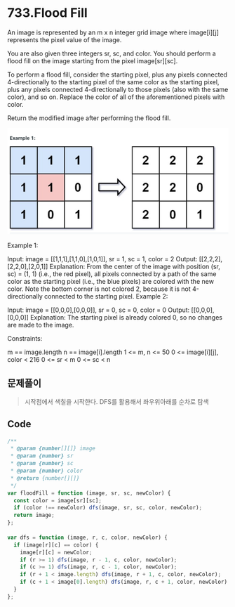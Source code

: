# 733.Flood Fill

An image is represented by an m x n integer grid image where image[i][j] represents the pixel value of the image.

You are also given three integers sr, sc, and color. You should perform a flood fill on the image starting from the pixel image[sr][sc].

To perform a flood fill, consider the starting pixel, plus any pixels connected 4-directionally to the starting pixel of the same color as the starting pixel, plus any pixels connected 4-directionally to those pixels (also with the same color), and so on. Replace the color of all of the aforementioned pixels with color.

Return the modified image after performing the flood fill.

![733.png](733.png)

Example 1:

Input: image = [[1,1,1],[1,1,0],[1,0,1]], sr = 1, sc = 1, color = 2
Output: [[2,2,2],[2,2,0],[2,0,1]]
Explanation: From the center of the image with position (sr, sc) = (1, 1) (i.e., the red pixel), all pixels connected by a path of the same color as the starting pixel (i.e., the blue pixels) are colored with the new color.
Note the bottom corner is not colored 2, because it is not 4-directionally connected to the starting pixel.
Example 2:

Input: image = [[0,0,0],[0,0,0]], sr = 0, sc = 0, color = 0
Output: [[0,0,0],[0,0,0]]
Explanation: The starting pixel is already colored 0, so no changes are made to the image.

Constraints:

m == image.length
n == image[i].length
1 <= m, n <= 50
0 <= image[i][j], color < 216
0 <= sr < m
0 <= sc < n

## 문제풀이

> 시작점에서 색칠을 시작한다. DFS를 활용해서 좌우위아래를 순차로 탐색

## Code

```javascript
/**
 * @param {number[][]} image
 * @param {number} sr
 * @param {number} sc
 * @param {number} color
 * @return {number[][]}
 */
var floodFill = function (image, sr, sc, newColor) {
  const color = image[sr][sc];
  if (color !== newColor) dfs(image, sr, sc, color, newColor);
  return image;
};

var dfs = function (image, r, c, color, newColor) {
  if (image[r][c] == color) {
    image[r][c] = newColor;
    if (r >= 1) dfs(image, r - 1, c, color, newColor);
    if (c >= 1) dfs(image, r, c - 1, color, newColor);
    if (r + 1 < image.length) dfs(image, r + 1, c, color, newColor);
    if (c + 1 < image[0].length) dfs(image, r, c + 1, color, newColor);
  }
};
```
